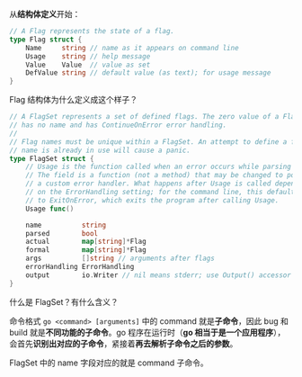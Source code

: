 



从**结构体定义**开始：

~~~go
// A Flag represents the state of a flag.
type Flag struct {
	Name     string // name as it appears on command line
	Usage    string // help message
	Value    Value  // value as set
	DefValue string // default value (as text); for usage message
}
~~~

Flag 结构体为什么定义成这个样子？



~~~go
// A FlagSet represents a set of defined flags. The zero value of a FlagSet
// has no name and has ContinueOnError error handling.
//
// Flag names must be unique within a FlagSet. An attempt to define a flag whose
// name is already in use will cause a panic.
type FlagSet struct {
	// Usage is the function called when an error occurs while parsing flags.
	// The field is a function (not a method) that may be changed to point to
	// a custom error handler. What happens after Usage is called depends
	// on the ErrorHandling setting; for the command line, this defaults
	// to ExitOnError, which exits the program after calling Usage.
	Usage func()

	name          string
	parsed        bool
	actual        map[string]*Flag
	formal        map[string]*Flag
	args          []string // arguments after flags
	errorHandling ErrorHandling
	output        io.Writer // nil means stderr; use Output() accessor
}
~~~

什么是 FlagSet？有什么含义？

命令格式 `go <command> [arguments]` 中的 command 就是**子命令**，因此 bug 和 build 就是**不同功能的子命令**。go 程序在运行时（**go 相当于是一个应用程序**），会首先**识别出对应的子命令**，紧接着**再去解析子命令之后的参数**。

FlagSet 中的 name 字段对应的就是 command 子命令。